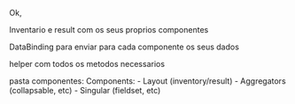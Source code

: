 Ok,

Inventario e result com os seus proprios componentes

DataBinding para enviar para cada componente os seus dados

helper com todos os metodos necessarios

pasta componentes:
Components:
    - Layout (inventory/result)
    - Aggregators (collapsable, etc)
    - Singular (fieldset, etc)